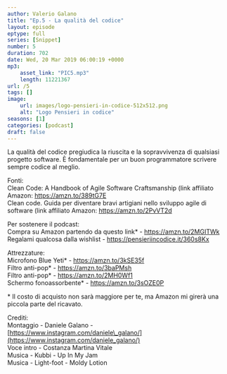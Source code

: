 ```yaml
---
author: Valerio Galano
title: "Ep.5 - La qualità del codice"
layout: episode
eptype: full
series: [Snippet]
number: 5
duration: 702
date: Wed, 20 Mar 2019 06:00:19 +0000
mp3:
    asset_link: "PIC5.mp3"
    length: 11221367
url: /5
tags: []
image:
    url: images/logo-pensieri-in-codice-512x512.png
    alt: "Logo Pensieri in codice"
seasons: [1]
categories: [podcast]
draft: false
---
```

La qualità del codice pregiudica la riuscita e la sopravvivenza di qualsiasi progetto software. È fondamentale per un buon programmatore scrivere sempre codice al meglio.  
  
Fonti:  
Clean Code: A Handbook of Agile Software Craftsmanship (link affiliato Amazon: <https://amzn.to/389tG7E>  
Clean code. Guida per diventare bravi artigiani nello sviluppo agile di software (link affiliato Amazon: <https://amzn.to/2PvVT2d>   
  
Per sostenere il podcast:  
Compra su Amazon partendo da questo link\* - <https://amzn.to/2MGITWk>   
Regalami qualcosa dalla wishlist - <https://pensieriincodice.it/360s8Kx>  
  
Attrezzature:  
Microfono Blue Yeti\* - <https://amzn.to/3kSE35f>   
Filtro anti-pop\* - <https://amzn.to/3baPMsh>   
Filtro anti-pop\* - <https://amzn.to/2MH0Wf1>   
Schermo fonoassorbente\* - <https://amzn.to/3sOZE0P>   
  
\* Il costo di acquisto non sarà maggiore per te, ma Amazon mi girerà una piccola parte del ricavato.   
  
Crediti:  
Montaggio - Daniele Galano - [https://www.instagram.com/daniele\_galano/](https://www.instagram.com/daniele_galano/)   
Voce intro - Costanza Martina Vitale  
Musica - Kubbi - Up In My Jam  
Musica - Light-foot - Moldy Lotion